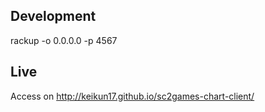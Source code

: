 Development
---
rackup -o 0.0.0.0 -p 4567

Live
---
Access on http://keikun17.github.io/sc2games-chart-client/

